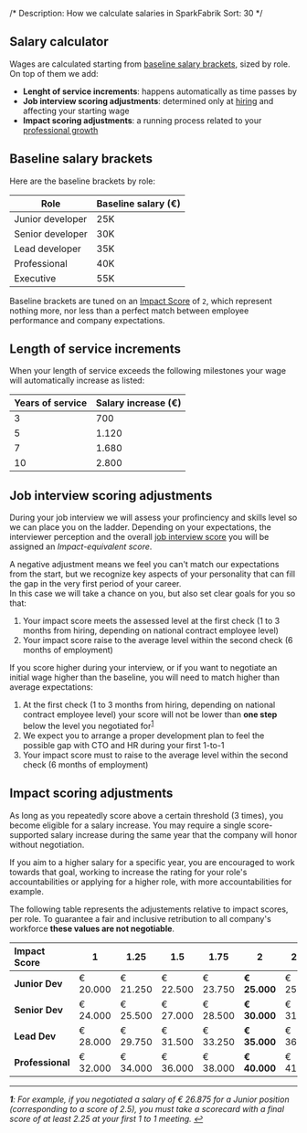 /*
Description: How we calculate salaries in SparkFabrik
Sort: 30
*/

## Salary calculator

Wages are calculated starting from [baseline salary brackets](#baseline-salary-brackets), sized by role.
On top of them we add:

* **Lenght of service increments**: happens automatically as time passes by
* **Job interview scoring adjustments**: determined only at [hiring](/working-at-sparkfabrik/job-interviews) and affecting your starting wage
* **Impact scoring adjustments**: a running process related to your [professional growth](/working-at-sparkfabrik/career-advancement)

## Baseline salary brackets

Here are the baseline brackets by role:

| Role | Baseline salary (€) |
|---|---|
| Junior developer | 25K |
| Senior developer | 30K |
| Lead developer | 35K |
| Professional | 40K |
| Executive | 55K |

Baseline brackets are tuned on an [Impact Score](/working-at-sparkfabrik/impact-scoring) of `2`, which represent nothing more, nor less than a perfect match between employee performance and company expectations.

## Length of service increments

When your length of service exceeds the following milestones your wage will automatically increase as listed:

| Years of service | Salary increase (€) |
|---|---|
| 3 | 700 |
| 5 | 1.120 |
| 7 | 1.680 |
| 10 | 2.800 |

## Job interview scoring adjustments

During your job interview we will assess your profinciency and skills level so we can place you on the ladder.
Depending on your expectations, the interviewer perception and the overall [job interview score](/working-at-sparkfabrik/job-interviews) you will be assigned an _Impact-equivalent score_.

A negative adjustment means we feel you can't match our expectations from the start, but we recognize key aspects of your personality that can fill the gap in the very first period of your career.  
In this case we will take a chance on you, but also set clear goals for you so that:

1. Your impact score meets the assessed level at the first check (1 to 3 months from hiring, depending on national contract employee level)
2. Your impact score raise to the average level within the second check (6 months of employment)

If you score higher during your interview, or if you want to negotiate an initial wage higher than the baseline, you will need to match higher than average expectations:

1. At the first check (1 to 3 months from hiring, depending on national contract employee level) your score will not be lower than **one step** below the level you negotiated for<sup id="fnr1">[1](#fn1)</sup>
2. We expect you to arrange a proper development plan to feel the possible gap with CTO and HR during your first 1-to-1
3. Your impact score must to raise to the average level within the second check (6 months of employment)

## Impact scoring adjustments

As long as you repeatedly score above a certain threshold (3 times), you become eligible for a salary increase.
You may require a single score-supported salary increase during the same year that the company will honor without negotiation.

If you aim to a higher salary for a specific year, you are encouraged to work towards that goal, working to increase the rating for your role's accountabilities or applying for a higher role, with more accountabilities for example.

The following table represents the adjustements relative to impact scores, per role. To guarantee a fair and inclusive retribution to all company's workforce **these values are not negotiable**.

| Impact Score | 1 | 1.25 | 1.5 | 1.75 | 2 | 2.25 | 2.5 | 2.75 | 3 |
|:---|---|---|---|---|---|---|---|---|---|
| **Junior Dev** | € 20.000 | € 21.250 | € 22.500 | € 23.750 | **€ 25.000** | € 25.900 | € 26.870 | € 27.770 | € 28.750 |
| **Senior Dev** | € 24.000 | € 25.500 | € 27.000 | € 28.500 | **€ 30.000** | € 31.150 | € 32.250 | € 33.350 | € 34.500 |
| **Lead Dev** | € 28.000 | € 29.750 | € 31.500 | € 33.250 | **€ 35.000** | € 36.300 | € 37.650 | € 38.900 | € 40.250 |
| **Professional** | € 32.000 | € 34.000 | € 36.000 | € 38.000 | **€ 40.000** | € 41.500 | € 43.000 | € 44.500 | € 46.000 |

---

_<strong id="fn1">1</strong>: For example, if you negotiated a salary of € 26.875 for a Junior position (corresponding to a score of 2.5), you must take a scorecard with a final score of at least 2.25 at your first 1 to 1 meeting. [↩](#fnr1)_